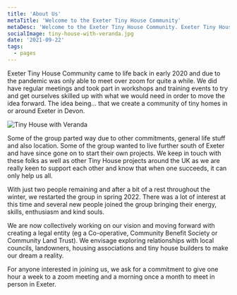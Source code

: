 ```yaml
---
title: 'About Us'
metaTitle: 'Welcome to the Exeter Tiny House Community'
metaDesc: 'Welcome to the Exeter Tiny House Community. Exeter Tiny House Community came to life back in early 2020'
socialImage: tiny-house-with-veranda.jpg
date: '2021-09-22'
tags:
  - pages
---
```



Exeter Tiny House Community came to life back in early 2020 and due to the pandemic was only able to meet over zoom for quite a while. We did have regular meetings and took part in workshops and training events to try and get ourselves skilled up with what we would need in order to move the idea forward. The idea being... that we create a community of tiny homes in or around Exeter in Devon.

![Tiny House with Veranda](/tiny-house-with-veranda.jpg#right)

Some of the group parted way due to other commitments, general life stuff and also location. Some of the group wanted to live further south of Exeter and have since gone on to start their own projects. We keep in touch with these folks as well as other Tiny House projects around the UK as we are really keen to support each other and know that when one succeeds, it can only help us all.

With just two people remaining and after a bit of a rest throughout the winter, we restarted the group in spring 2022. There was a lot of interest at this time and several new people joined the group bringing their energy, skills, enthusiasm and kind souls.

We are now collectively working on our vision and moving forward with creating a legal entity (eg a Co-operative, Community Benefit Society or Community Land Trust). We envisage exploring relationships with local councils, landowners, housing associations and tiny house builders to make our dream a reality.

For anyone interested in joining us, we ask for a commitment to give one hour a week to a zoom meeting and a morning once a month to meet in person in Exeter.


